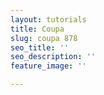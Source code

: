 ```yaml
---
layout: tutorials
title: Coupa
slug: coupa 878
seo_title: ''
seo_description: ''
feature_image: ''

---
```

